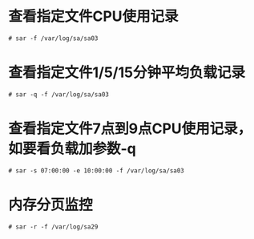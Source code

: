 # 查看指定文件CPU使用记录
```
# sar -f /var/log/sa/sa03
```
# 查看指定文件1/5/15分钟平均负载记录
```
# sar -q -f /var/log/sa/sa03
```
# 查看指定文件7点到9点CPU使用记录，如要看负载加参数-q
```
# sar -s 07:00:00 -e 10:00:00 -f /var/log/sa/sa03
```
#  内存分页监控
```
# sar -r -f /var/log/sa29 
```